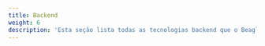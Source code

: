 ```yaml
---
title: Backend
weight: 6
description: 'Esta seção lista todas as tecnologias backend que o Beagle da suporte atualmente'
---
```

